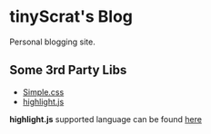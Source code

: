 # tinyScrat's Blog

Personal blogging site.

## Some 3rd Party Libs

- [Simple.css](https://simplecss.org/)
- [highlight.js](https://highlightjs.org/)

**highlight.js** supported language can be found [here][1]

[1]: <https://unpkg.com/browse/@highlightjs/cdn-assets@11.10.0/languages/> "highlight.js supported languages"
